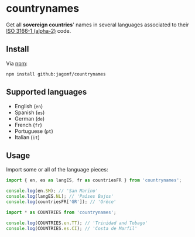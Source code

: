 # countrynames

Get all **sovereign countries**' names in several languages associated to their [ISO 3166-1 (alpha-2)](https://en.wikipedia.org/wiki/ISO_3166-1_alpha-2) code.

## Install

Via [npm](npmjs.org):

```shell
npm install github:jagomf/countrynames
```

## Supported languages

* English (`en`)
* Spanish (`es`)
* German (`de`)
* French (`fr`)
* Portuguese (`pt`)
* Italian (`it`)

## Usage

Import some or all of the language pieces:

```javascript
import { en, es as langES, fr as countriesFR } from 'countrynames';

console.log(en.SM); // 'San Marino'
console.log(langES.NL); // 'Países Bajos'
console.log(countriesFR['GR']); // 'Grèce'
```
```javascript
import * as COUNTRIES from 'countrynames';

console.log(COUNTRIES.en.TT); // 'Trinidad and Tobago'
console.log(COUNTRIES.es.CI); // 'Costa de Marfil'
```
